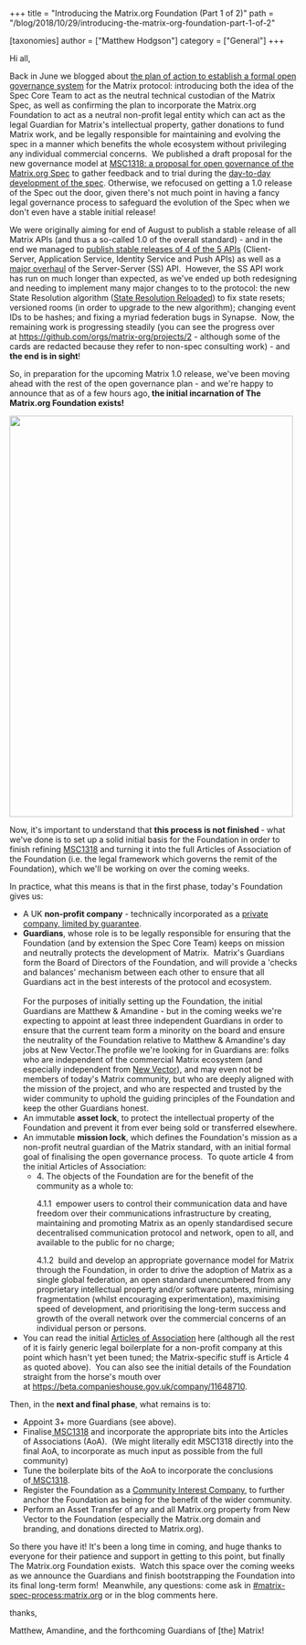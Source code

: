 +++
title = "Introducing the Matrix.org Foundation (Part 1 of 2)"
path = "/blog/2018/10/29/introducing-the-matrix-org-foundation-part-1-of-2"

[taxonomies]
author = ["Matthew Hodgson"]
category = ["General"]
+++

Hi all,

Back in June we blogged about <a href="/blog/2018/06/20/towards-open-governance-for-matrix-org/">the plan of action to establish a formal open governance system</a> for the Matrix protocol: introducing both the idea of the Spec Core Team to act as the neutral technical custodian of the Matrix Spec, as well as confirming the plan to incorporate the Matrix.org Foundation to act as a neutral non-profit legal entity which can act as the legal Guardian for Matrix's intellectual property, gather donations to fund Matrix work, and be legally responsible for maintaining and evolving the spec in a manner which benefits the whole ecosystem without privileging any individual commercial concerns.  We published a draft proposal for the new governance model at <a href="https://github.com/matrix-org/matrix-doc/issues/1318">MSC1318: a proposal for open governance of the Matrix.org Spec</a> to gather feedback and to trial during the <a href="/docs/spec/proposals">day-to-day development of the spec</a>. Otherwise, we refocused on getting a 1.0 release of the Spec out the door, given there's not much point in having a fancy legal governance process to safeguard the evolution of the Spec when we don't even have a stable initial release!

We were originally aiming for end of August to publish a stable release of all Matrix APIs (and thus a so-called 1.0 of the overall standard) - and in the end we managed to <a href="/blog/2018/09/03/matrix-spec-update-august-2018/">publish stable releases of 4 of the 5 APIs</a> (Client-Server, Application Service, Identity Service and Push APIs) as well as a <a href="https://github.com/matrix-org/matrix-doc/commits/master/specification/server_server_api.rst">major overhaul</a> of the Server-Server (SS) API.  However, the SS API work has run on much longer than expected, as we've ended up both redesigning and needing to implement many major changes to to the protocol: the new State Resolution algorithm (<a href="https://github.com/matrix-org/matrix-doc/issues/1442">State Resolution Reloaded</a>) to fix state resets; versioned rooms (in order to upgrade to the new algorithm); changing event IDs to be hashes; and fixing a myriad federation bugs in Synapse.  Now, the remaining work is progressing steadily (you can see the progress over at <a href="https://github.com/orgs/matrix-org/projects/2">https://github.com/orgs/matrix-org/projects/2</a> - although some of the cards are redacted because they refer to non-spec consulting work) - and <strong>the end is in sight</strong>!

So, in preparation for the upcoming Matrix 1.0 release, we've been moving ahead with the rest of the open governance plan - and we're happy to announce that as of a few hours ago,<strong> the initial incarnation of The Matrix.org Foundation exists!</strong>

<a href="/blog/wp-content/uploads/2018/10/Certificate.png"><img class="aligncenter wp-image-3691" src="/blog/wp-content/uploads/2018/10/Certificate-723x1024.png" alt="" width="496" height="702" /></a>

Now, it's important to understand that <strong>this process is not finished </strong>- what we've done is to set up a solid initial basis for the Foundation in order to finish refining <a href="https://github.com/matrix-org/matrix-doc/issues/1318">MSC1318</a> and turning it into the full Articles of Association of the Foundation (i.e. the legal framework which governs the remit of the Foundation), which we'll be working on over the coming weeks.

In practice, what this means is that in the first phase, today's Foundation gives us:
<ul>
 	<li>A UK <strong>non-profit company</strong> - technically incorporated as a <a href="https://en.wikipedia.org/wiki/Private_company_limited_by_guarantee">private company, limited by guarantee</a>.</li>
 	<li><strong>Guardians</strong>, whose role is to be legally responsible for ensuring that the Foundation (and by extension the Spec Core Team) keeps on mission and neutrally protects the development of Matrix.  Matrix's Guardians form the Board of Directors of the Foundation, and will provide a 'checks and balances' mechanism between each other to ensure that all Guardians act in the best interests of the protocol and ecosystem.<br/ ><br />For the purposes of initially setting up the Foundation, the initial Guardians are Matthew & Amandine - but in the coming weeks we're expecting to appoint at least three independent Guardians in order to ensure that the current team form a minority on the board and ensure the neutrality of the Foundation relative to Matthew & Amandine's day jobs at New Vector.The profile we're looking for in Guardians are: folks who are independent of the commercial Matrix ecosystem (and especially independent from <a href="https://vector.im">New Vector</a>), and may even not be members of today's Matrix community, but who are deeply aligned with the mission of the project, and who are respected and trusted by the wider community to uphold the guiding principles of the Foundation and keep the other Guardians honest.</li>
 	<li>An immutable <strong>asset lock</strong>, to protect the intellectual property of the Foundation and prevent it from ever being sold or transferred elsewhere.</li>
 	<li>An immutable <strong>mission lock</strong>, which defines the Foundation's mission as a non-profit neutral guardian of the Matrix standard, with an initial formal goal of finalising the open governance process.  To quote article 4 from the initial Articles of Association:
<ul>
 	<li>
<div class="page" title="Page 8">
<div class="layoutArea">
<div class="column">4. The objects of the Foundation are for the benefit of the community as a whole to:</div>
<div class="column">

4.1.1  empower users to control their communication data and have freedom over their communications infrastructure by creating, maintaining and promoting Matrix as an openly standardised secure decentralised communication protocol and network, open to all, and available to the public for no charge;

</div>
</div>
4.1.2  build and develop an appropriate governance model for Matrix through the Foundation, in order to drive the adoption of Matrix as a single global federation, an open standard unencumbered from any proprietary intellectual property and/or software patents, minimising fragmentation (whilst encouraging experimentation), maximising speed of development, and prioritising the long-term success and growth of the overall network over the commercial concerns of an individual person or persons.

</div></li>
</ul>
</li>
 	<li>You can read the initial <a href="/blog/wp-content/uploads/2018/10/Constitution.pdf">Articles of Association</a> here (although all the rest of it is fairly generic legal boilerplate for a non-profit company at this point which hasn't yet been tuned; the Matrix-specific stuff is Article 4 as quoted above).  You can also see the initial details of the Foundation straight from the horse's mouth over at <a href="https://beta.companieshouse.gov.uk/company/11648710">https://beta.companieshouse.gov.uk/company/11648710</a>.</li>
</ul>
Then, in the <strong>next and final phase</strong>, what remains is to:
<ul>
 	<li>Appoint 3+ more Guardians (see above).</li>
 	<li>Finalise<a href="https://github.com/matrix-org/matrix-doc/issues/1318"> MSC1318</a> and incorporate the appropriate bits into the Articles of Associations (AoA).  (We might literally edit MSC1318 directly into the final AoA, to incorporate as much input as possible from the full community)</li>
 	<li>Tune the boilerplate bits of the AoA to incorporate the conclusions of<a href="https://github.com/matrix-org/matrix-doc/issues/1318"> MSC1318</a>.</li>
 	<li>Register the Foundation as a <a href="https://www.gov.uk/government/organisations/office-of-the-regulator-of-community-interest-companies">Community Interest Company</a>, to further anchor the Foundation as being for the benefit of the wider community.</li>
 	<li>Perform an Asset Transfer of any and all Matrix.org property from New Vector to the Foundation (especially the Matrix.org domain and branding, and donations directed to Matrix.org).</li>
</ul>
So there you have it! It's been a long time in coming, and huge thanks to everyone for their patience and support in getting to this point, but finally The Matrix.org Foundation exists.  Watch this space over the coming weeks as we announce the Guardians and finish bootstrapping the Foundation into its final long-term form!  Meanwhile, any questions: come ask in <a href="https://matrix.to/#/#matrix-spec-process:matrix.org">#matrix-spec-process:matrix.org</a> or in the blog comments here.

thanks,

Matthew, Amandine, and the forthcoming Guardians of [the] Matrix!
